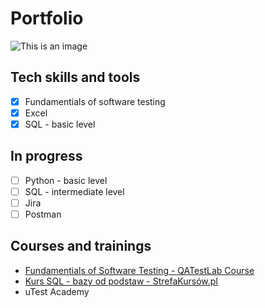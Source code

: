 # Portfolio
![This is an image](https://i.postimg.cc/P54PfDGq/big-sale-2.png)

## Tech skills and tools 
- [x] Fundamentials of software testing
- [x] Excel
- [x] SQL - basic level

## In progress
- [ ] Python - basic level
- [ ] SQL - intermediate level
- [ ] Jira
- [ ] Postman

## Courses and trainings
* [Fundamentials of Software Testing - QATestLab Course](https://drive.google.com/file/d/1U0Re62-51UT7KzOMadCLss5DWqEvIsaz/view)
* [Kurs SQL - bazy od podstaw - StrefaKursów.pl](https://platforma.strefakursow.pl/p/certificate/hash/fquc7tfb9tkwc8804g4oc0g440o8w4s)
* uTest Academy
